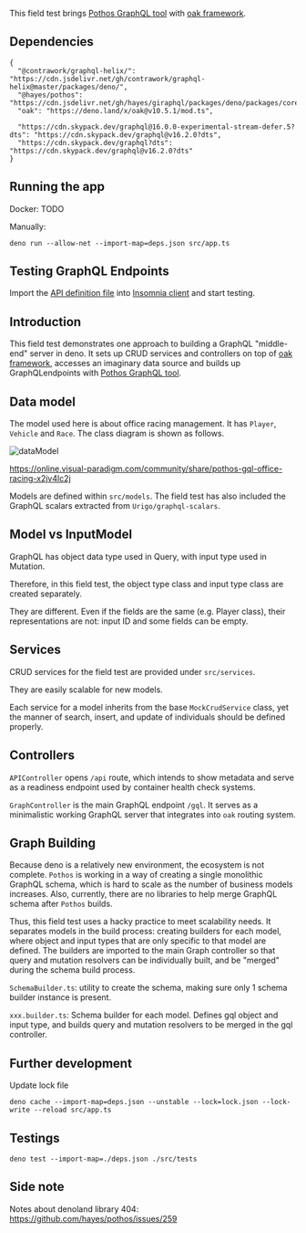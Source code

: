 This field test brings [Pothos GraphQL tool][Pothos] with [oak framework][oak].

## Dependencies

```jsonc
{
  "@contrawork/graphql-helix/": "https://cdn.jsdelivr.net/gh/contrawork/graphql-helix@master/packages/deno/",
  "@hayes/pothos": "https://cdn.jsdelivr.net/gh/hayes/giraphql/packages/deno/packages/core/mod.ts",
  "oak": "https://deno.land/x/oak@v10.5.1/mod.ts",

  "https://cdn.skypack.dev/graphql@16.0.0-experimental-stream-defer.5?dts": "https://cdn.skypack.dev/graphql@v16.2.0?dts",
  "https://cdn.skypack.dev/graphql?dts": "https://cdn.skypack.dev/graphql@v16.2.0?dts"
}
```

## Running the app

Docker: TODO

Manually:

```shell
deno run --allow-net --import-map=deps.json src/app.ts
```

## Testing GraphQL Endpoints

Import the [API definition file][insomniaAPIFile] into
[Insomnia client][insomniaClient] and start testing.

## Introduction

This field test demonstrates one approach to building a GraphQL "middle-end"
server in deno. It sets up CRUD services and controllers on top of
[oak framework][oak], accesses an imaginary data source and builds up
GraphQLendpoints with [Pothos GraphQL tool][Pothos].

## Data model

The model used here is about office racing management. It has `Player`,
`Vehicle` and `Race`. The class diagram is shown as follows.

![dataModel](https://i.imgur.com/Dhd5grm.jpg)

https://online.visual-paradigm.com/community/share/pothos-gql-office-racing-x2jv4lc2j

Models are defined within `src/models`. The field test has also included the
GraphQL scalars extracted from `Urigo/graphql-scalars`.

## Model vs InputModel

GraphQL has object data type used in Query, with input type used in Mutation.

Therefore, in this field test, the object type class and input type class are
created separately.

They are different. Even if the fields are the same (e.g. Player class), their
representations are not: input ID and some fields can be empty.

## Services

CRUD services for the field test are provided under `src/services`.

They are easily scalable for new models.

Each service for a model inherits from the base `MockCrudService` class, yet the
manner of search, insert, and update of individuals should be defined properly.

## Controllers

`APIController` opens `/api` route, which intends to show metadata and serve as
a readiness endpoint used by container health check systems.

`GraphController` is the main GraphQL endpoint `/gql`. It serves as a
minimalistic working GraphQL server that integrates into `oak` routing system.

## Graph Building

Because deno is a relatively new environment, the ecosystem is not complete.
`Pothos` is working in a way of creating a single monolithic GraphQL schema,
which is hard to scale as the number of business models increases. Also,
currently, there are no libraries to help merge GraphQL schema after `Pothos`
builds.

Thus, this field test uses a hacky practice to meet scalability needs. It
separates models in the build process: creating builders for each model, where
object and input types that are only specific to that model are defined. The
builders are imported to the main Graph controller so that query and mutation
resolvers can be individually built, and be "merged" during the schema build
process.

`SchemaBuilder.ts`: utility to create the schema, making sure only 1 schema
builder instance is present.

`xxx.builder.ts`: Schema builder for each model. Defines gql object and input
type, and builds query and mutation resolvers to be merged in the gql
controller.

## Further development

Update lock file

```shell
deno cache --import-map=deps.json --unstable --lock=lock.json --lock-write --reload src/app.ts
```

## Testings

```shell
deno test --import-map=./deps.json ./src/tests
```

## Side note

Notes about denoland library 404: https://github.com/hayes/pothos/issues/259

<!-- Refs -->

[Pothos]: https://pothos-graphql.dev/
[oak]: https://oakserver.github.io/oak/
[insomniaAPIFile]: docs/api-insomnia.json
[insomniaClient]: https://insomnia.rest/
